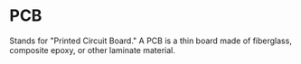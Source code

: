 # PCB

Stands for "Printed Circuit Board." A PCB is a thin board made of fiberglass, composite epoxy, or other laminate material.
